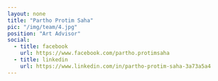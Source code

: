```yaml
---
layout: none
title: "Partho Protim Saha"
pic: "/img/team/4.jpg"
position: "Art Advisor"
social:
  - title: facebook
    url: https://www.facebook.com/partho.protimsaha
  - title: linkedin
    url: https://www.linkedin.com/in/partho-protim-saha-3a73a5a4
---
```


